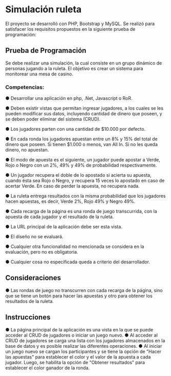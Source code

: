 # Simulación ruleta

El proyecto se desarrolló con PHP, Bootstrap y MySQL. Se realizó para satisfacer los requisitos propuestos en la siguiente prueba de programación:

## Prueba de Programación

Se debe realizar una simulación, la cual consiste en un grupo dinámico de personas
jugando a la ruleta. El objetivo es crear un sistema para monitorear una mesa de casino.

### Competencias:
● Desarrollar una aplicación en php, .Net, Javascript o RoR.

● Deben existir vistas que permitan ingresar jugadores, a los cuales se les pueden
modificar sus datos, incluyendo cantidad de dinero que poseen, y se deben poder
eliminar del sistema (CRUD).

● Los jugadores parten con una cantidad de $10.000 por defecto.

● En cada ronda los jugadores apuestan entre un 8% y 15% del total de dinero que
poseen. Si tienen $1.000 o menos, van All In. Si no les queda dinero, no apuestan.

● El modo de apuesta es el siguiente, un jugador puede apostar a Verde, Rojo o Negro
con un 2%, 49% y 49% de probabilidad respectivamente.

● Un jugador recupera el doble de lo apostado si acierta su apuesta, cuando ésta sea
Rojo o Negro, y recupera 15 veces lo apostado en caso de acertar Verde. En caso
de perder la apuesta, no recupera nada.

● La ruleta entrega resultados con la misma probabilidad que los jugadores hacen
apuestas, es decir, Verde 2%, Rojo 49% y Negro 49%.

● Cada recarga de la página es una ronda de juego transcurrida, con la apuesta de
cada jugador y el resultado de la ruleta.

● La URL principal de la aplicación debe ser esta vista.

● El diseño no se evaluará.

● Cualquier otra funcionalidad no mencionada se considera en la evaluación, pero no
es obligatoria.

● Cualquier cosa no especificada queda a criterio del desarrollador.

## Consideraciones

● Las rondas de juego no transcurren con cada recarga de la página, sino que se tiene un botón para hacer las apuestas y otro para obtener los resultados de la ruleta.

## Instrucciones

● La página principal de la aplicación es una vista en la que se puede acceder al CRUD de jugadores o iniciar un juego nuevo.
● Al acceder al CRUD de jugadores se carga una lista con los jugadores almacenados en la base de datos y es posible realizar las diferentes operaciones.
● Al iniciar un juego nuevo se cargan los participantes y se tiene la opción de "Hacer las apuestas" para establecer el color y el valor de la apuesta a cada jugador. Luego, se habilita la opción de "Obtener resultados" para establecer el color ganador de la ronda.
